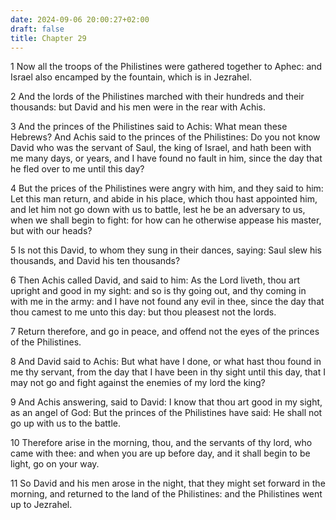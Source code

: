 ```yaml
---
date: 2024-09-06 20:00:27+02:00
draft: false
title: Chapter 29
---
```




1 Now all the troops of the Philistines were gathered together to Aphec: and Israel also encamped by the fountain, which is in Jezrahel.

2 And the lords of the Philistines marched with their hundreds and their thousands: but David and his men were in the rear with Achis.

3 And the princes of the Philistines said to Achis: What mean these Hebrews? And Achis said to the princes of the Philistines: Do you not know David who was the servant of Saul, the king of Israel, and hath been with me many days, or years, and I have found no fault in him, since the day that he fled over to me until this day?

4 But the prices of the Philistines were angry with him, and they said to him: Let this man return, and abide in his place, which thou hast appointed him, and let him not go down with us to battle, lest he be an adversary to us, when we shall begin to fight: for how can he otherwise appease his master, but with our heads?

5 Is not this David, to whom they sung in their dances, saying: Saul slew his thousands, and David his ten thousands?

6 Then Achis called David, and said to him: As the Lord liveth, thou art upright and good in my sight: and so is thy going out, and thy coming in with me in the army: and I have not found any evil in thee, since the day that thou camest to me unto this day: but thou pleasest not the lords.

7 Return therefore, and go in peace, and offend not the eyes of the princes of the Philistines.

8 And David said to Achis: But what have I done, or what hast thou found in me thy servant, from the day that I have been in thy sight until this day, that I may not go and fight against the enemies of my lord the king?

9 And Achis answering, said to David: I know that thou art good in my sight, as an angel of God: But the princes of the Philistines have said: He shall not go up with us to the battle.

10 Therefore arise in the morning, thou, and the servants of thy lord, who came with thee: and when you are up before day, and it shall begin to be light, go on your way.

11 So David and his men arose in the night, that they might set forward in the morning, and returned to the land of the Philistines: and the Philistines went up to Jezrahel.

